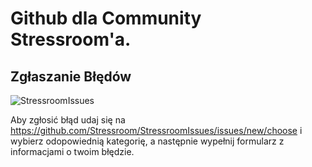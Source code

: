 # Github dla Community Stressroom'a.

## Zgłaszanie Błędów
![StressroomIssues](https://github.com/Stressroom/StressroomIssues/assets/76474182/a29553dd-f71f-4200-be78-e7379971fc9c)

Aby zgłosić błąd udaj się na https://github.com/Stressroom/StressroomIssues/issues/new/choose
i wybierz odopowiednią kategorię, a następnie wypełnij formularz z informacjami o twoim błędzie.

